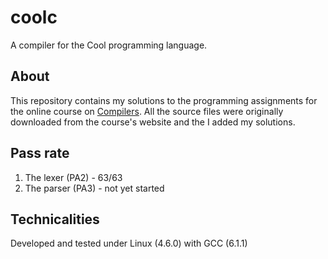 coolc
========

A compiler for the Cool programming language.

About
--------
This repository contains my solutions to the programming assignments for the
online course on [Compilers](https://lagunita.stanford.edu/courses/Engineering/Compilers/Fall2014/about).
All the source files were originally downloaded from the course's website and
the I added my solutions. 

Pass rate
----------
1. The lexer (PA2) - 63/63
2. The parser (PA3) - not yet started

Technicalities
--------------
Developed and tested under Linux (4.6.0) with GCC (6.1.1)
